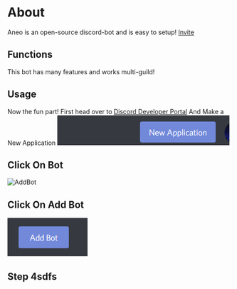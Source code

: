 # About
Aneo is an open-source discord-bot and is easy to setup! [Invite](https://dsc.gg/aneo)
## Functions
This bot has many features and works multi-guild!
## Usage
Now the fun part! First head over to [Discord Developer Portal](https://discord.com/developers/applications) And Make a New Application ![MakeAnApp](/images/first-step.png)
## Click On Bot
 ![AddBot](https://i.imgur.com/3paIVuJ.png)

## Click On Add Bot
![Adding_Our_bot](/images/second-step.png)

## Step 4sdfs